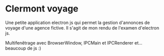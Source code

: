 # Clermont voyage

Une petite application electron js qui permet la gestion d'annonces de voyage d'une agence fictive.
Il s'agit de mon rendu de l'examen d'electron js.

Multifenêtrage avec BrowserWindow, IPCMain et IPCRenderer et... beaucoup de js :)
